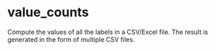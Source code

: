 # value_counts
Compute the values of all the labels in a CSV/Excel file. The result is generated in the form of multiple CSV files. 
